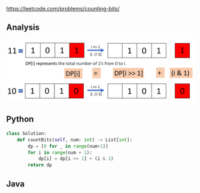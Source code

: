 <https://leetcode.com/problems/counting-bits/>

## Analysis
![Analysis 338](https://github.com/bigw660/Leetcode_Summary/blob/main/Images/%5BAnalysis%5D_338.png)

## Python 
```python
class Solution:
    def countBits(self, num: int) -> List[int]:
        dp = [0 for _ in range(num+1)]
        for i in range(num + 1):
            dp[i] = dp[i >> 1] + (i & 1)
        return dp
```

## Java
